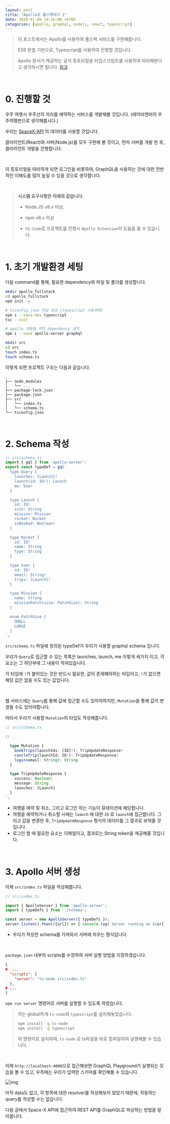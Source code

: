 ```yaml
---
layout: post
title: "Apollo로 풀스택하기 1"
date: 2020-01-09 19:16:00 +0700
categories: [apollo, graphql, nodejs, react, typescript]
---
```


>이 포스트에서는 Apollo를 사용하여 풀스택 서비스를 구현해봅니다.
>
>ES6 문법 기반으로, Typescript를 사용하여 진행할 것입니다.
>
>Apollo 문서가 제공하는 공식 튜토리얼을 타입스크립트를 사용하여 따라해본다고 생각하시면 됩니다. [링크](https://www.apollographql.com/docs/tutorial/introduction/)

<br/>

# 0. 진행할 것

우주 여행시 우주선의 자리를 예약하는 서비스를 개발해볼 것입니다. (에어비앤비의 우주여행판으로 생각해봅시다.)

우리는 [SpaceX-API](https://github.com/r-spacex/SpaceX-API) 의 데이터를 사용할 것입니다.

클라이언트(React)와 서버(Node.js)를 모두 구현해 볼 것이고, 먼저 서버를 개발 한 후, 클라이언트 개발을 진행합니다.

<br/>

이 튜토리얼을 따라하게 되면 로그인을 비롯하여, GraphQL을 사용하는 것에 대한 전반적인 이해도를 많이 높일 수 있을 것으로 생각합니다.

<br/>

> **시스템 요구사항은 아래와 같습니다.**
>
> * Node.JS v8.x 이상,
>
> * npm v6.x 이상
>
> * `VS-Code`로 프로젝트를 진행시 `Apollo Extension`이 도움을 줄 수 있습니다.

<br/>

# 1. 초기 개발환경 세팅

다음 command를 통해, 필요한 dependency와 파일 및 폴더를 생성합니다.

```bash
mkdir apollo_fullstack
cd apollo_fullstack
npm init -y

# tsconfig.json 파일 생성 (typescript 사용위해)
npm i --save-dev typescript
tsc --init

# apollo 개발을 위한 dependency 설치
npm i --save apollo-server graphql

mkdir src
cd src
touch index.ts
touch schema.ts
```

이렇게 되면 프로젝트 구조는 다음과 같습니다.

```
.
├── node_modules
│   └── ...
├── package-lock.json
├── package.json
├── src
│   └── index.ts
│   └── schema.ts
└── tsconfig.json
```

<br/>

# 2. Schema 작성

```typescript
// src/schema.ts
import { gql } from 'apollo-server';
export const typeDef = gql`
  type Query {
    launches: [Launch]!
    launch(id: ID!): Launch
    me: User
  }

  type Launch {
    id: ID!
    site: String
    mission: Mission
    rocket: Rocket
    isBooked: Boolean!
  }

  type Rocket {
    id: ID!
    name: String
    type: String
  }

  type User {
    id: ID!
    email: String!
    trips: [Launch]!
  }

  type Mission {
    name: String
    missionPatch(size: PatchSize): String
  }

  enum PatchSize {
    SMALL
    LARGE
  }
`;
```

`src/schema.ts` 파일에 정의된 typeDef가 우리가 사용할 graphql schema 입니다.

우리가 `Query`로 접근할 수 있는 목록은 launches, launch, me 이렇게 세가지 이고, 각 요소는 그 하단부에 그 내용이 적혀있습니다.

각 타입에 `!`가 붙어있는 것은 반드시 필요한, 값이 존재해야하는 타입이고, `!`가 없으면 해당 값은 없을 수도 있는 값입니다.

<br/>

웹 서비스에는 `Query`를 통해 값에 접근할 수도 있어야하지만, `Mutation`을 통해 값이 변경될 수도 있어야합니다.

따라서 우리가 사용할 `Mutation`의 타입도 작성해줍니다.

```typescript
// src/schema.ts

// ...

  type Mutation {
    bookTrips(launchIds: [ID]!): TripUpdateResponse!
    cancleTrip(launchId: ID!): TripUpdateResponse!
    login(email: String): String
  }

  type TripUpdateResponse {
    success: Boolean!
    message: String
    launches: [Launch]
  }
`;
```

* 여행을 예약 및 취소, 그리고 로그인 하는 기능이 뮤테이션에 해당합니다.
* 여행을 예약하거나 취소할 시에는 `luanch` 에 대한 `ID` 로 `launch`에 접근합니다. 그리고 값을 변경한 후, `TripUpdateResponse` 형식의 데이터를 그 결과로 보여줄 것입니다.
* 로그인 할 때 필요한 요소는 이메일이고, 결과로는 String token을 제공해줄 것입니다.

<br/>

# 3. Apollo 서버 생성

이제 `src/index.ts` 파일을 작성해봅니다.

```typescript
// src/index.ts

import { ApolloServer } from 'apollo-server';
import { typeDefs } from './schema';

const server = new ApolloServer({ typeDefs });
server.listen().then(({url}) => { console.log(`Server running on ${url}`)});
```

* 우리가 작성한 schema를 가져와서 서버에 띄우는 형식입니다.

<br/>

`package.json` 내부의 scripts를 수정하여 서버 실행 방법을 지정하겠습니다.

```json
{
#  ...
  "scripts": {
    "server": "ts-node src/index.ts"
  },
# ...
}
```

`npm run server` 명령어로 서버를 실행할 수 있도록 하였습니다.

> 저는 global하게 `ts-node`와 `typescript`를 설치해놓았습니다.
>
> ```bash
> npm install -g ts-node
> npm install -g typescript
> ```
>
> 위 명령어로 설치하여, `ts-node` 로 ts파일을 바로 컴파일하여 실행해볼 수 있습니다.

<br/>

이제 `http://localhost:4000`으로 접근해보면 GraphQL Playground가 실행되는 모습을 볼 수 있고, 우측에는 우리가 입력한 스키마를 확인해볼 수 있습니다.

![img](/assets/apollo-fullstack/1/playground.png)

아직 data도 없고, 각 항목에 대한 resolver를 작성해보지 않았기 때문에, 작동하는 query를 작성할 수는 없습니다.

다음 글에서 Space-X API에 접근하여 REST API를 GraphQL로 파싱하는 방법을 알아봅니다.

